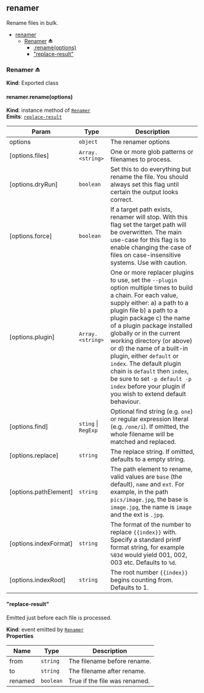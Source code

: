 <a name="module_renamer"></a>

## renamer
Rename files in bulk.


* [renamer](#module_renamer)
    * [Renamer](#exp_module_renamer--Renamer) ⏏
        * [.rename(options)](#module_renamer--Renamer+rename)
        * ["replace-result"](#module_renamer--Renamer+event_replace-result)

<a name="exp_module_renamer--Renamer"></a>

### Renamer ⏏
**Kind**: Exported class  
<a name="module_renamer--Renamer+rename"></a>

#### renamer.rename(options)
**Kind**: instance method of [<code>Renamer</code>](#exp_module_renamer--Renamer)  
**Emits**: [<code>replace-result</code>](#module_renamer--Renamer+event_replace-result)  

| Param | Type | Description |
| --- | --- | --- |
| options | <code>object</code> | The renamer options |
| [options.files] | <code>Array.&lt;string&gt;</code> | One or more glob patterns or filenames to process. |
| [options.dryRun] | <code>boolean</code> | Set this to do everything but rename the file. You should always set this flag until certain the output looks correct. |
| [options.force] | <code>boolean</code> | If a target path exists, renamer will stop. With this flag set the target path will be overwritten. The main use-case for this flag is to enable changing the case of files on case-insensitive systems. Use with caution. |
| [options.plugin] | <code>Array.&lt;string&gt;</code> | One or more replacer plugins to use, set the `--plugin` option multiple times to build a chain. For each value, supply either: a) a path to a plugin file b) a path to a plugin package c) the name of a plugin package installed globally or in the current working directory (or above) or d) the name of a built-in plugin, either `default` or `index`. The default plugin chain is `default` then `index`, be sure to set `-p default -p index` before your plugin if you wish to extend default behaviour. |
| [options.find] | <code>sting</code> \| <code>RegExp</code> | Optional find string (e.g. `one`) or regular expression literal (e.g. `/one/i`). If omitted, the whole filename will be matched and replaced. |
| [options.replace] | <code>string</code> | The replace string. If omitted, defaults to a empty string. |
| [options.pathElement] | <code>string</code> | The path element to rename, valid values are `base` (the default), `name` and `ext`. For example, in the path `pics/image.jpg`, the base is `image.jpg`, the name is `image` and the ext is `.jpg`. |
| [options.indexFormat] | <code>string</code> | The format of the number to replace `{{index}}` with. Specify a standard printf format string, for example `%03d` would yield 001, 002, 003 etc. Defaults to `%d`. |
| [options.indexRoot] | <code>string</code> | The root number `{{index}}` begins counting from. Defaults to 1. |

<a name="module_renamer--Renamer+event_replace-result"></a>

#### "replace-result"
Emitted just before each file is processed.

**Kind**: event emitted by [<code>Renamer</code>](#exp_module_renamer--Renamer)  
**Properties**

| Name | Type | Description |
| --- | --- | --- |
| from | <code>string</code> | The filename before rename. |
| to | <code>string</code> | The filename after rename. |
| renamed | <code>boolean</code> | True if the file was renamed. |

